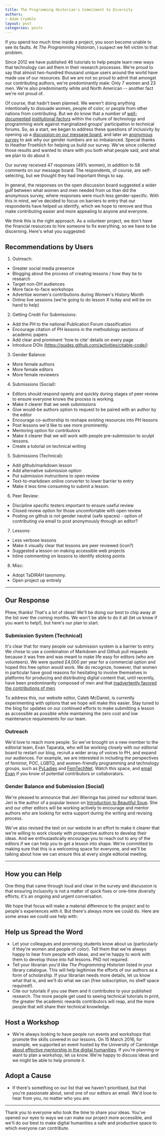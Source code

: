 ```yaml
---
title: The Programming Historian's Commitment to Diversity
authors: 
- Adam Crymble
layout: post
categories: posts 
---
```


If you spend too much time inside a project, you soon become unable to see its faults. At *The Programming Historian*, I suspect we fell victim to that problem.

Since 2012 we have published 46 tutorials to help people learn new ways that technology can aid them in their research processes. We're proud to say that almost two-hundred thousand unique users around the world have made use of our resources. But we are not so proud to admit that amongst our contributing authors, we're predominantly male: Only 7 women and 23 men. We're also predominantly white and North American -- another fact we're not proud of.

Of course, that hadn't been planned. We weren't doing anything intentionally to dissuade women, people of color, or people from other nations from contributing. But we do know that a number of [well-documented](http://www.aauw.org/research/why-so-few/) [institutional factors](http://www.codedoc.co/about/) within the culture of technology and programming work against marginalized groups' participation in technical forums. So, as a start, we began to address these questions of inclusivity by opening up a [discussion on our message board](https://github.com/programminghistorian/jekyll/issues/152), and later an [anonymous survey](https://www.surveymonkey.co.uk/r/SFSRHHD) to ask why our gender numbers are so imbalanced. Special thanks to Heather Froehlich for helping us build our survey. We've since collected those results and wanted to share with you both what people said, and what we plan to do about it.

Our survey received 47 responses (49% women), in addition to 58 comments on our message board. The respondents, of course, are self-selecting, but we thought they had important things to say.

In general, the responses on the open discussion board suggested a wider gulf between what women and men needed from us than did the anonymous survey, where responses were much less gender-specific. With this in mind, we've decided to focus on barriers to entry that our respondents have helped us identify, which we hope to remove and thus make contributing easier and more appealing to anyone and everyone.

We think this is the right approach. As a volunteer project, we don't have the financial resources to hire someone to fix everything, so we have to be discerning. Here's what you suggested:

## Recommendations by Users

1. Outreach:
  * Greater social media presence
  * Blogging about the process of creating lessons / how they tie to research
  * Target non-DH audiences
  * More face-to-face workshops
  * Advertise women's contributions during Women's History Month
  * Online live sessions (we're going to do lesson X today and will be on hand to help)
2. Getting Credit For Submissions:
  * Add the PH to the national Publication Forum classification
  * Encourage citation of PH lessons in the methodology sections of academic papers
  * Add clear and prominent 'how to cite' details on every page
  * Introduce DOIs (https://guides.github.com/activities/citable-code/)
3. Gender Balance:
  * More female authors
  * More female editors
  * More female reviewers
4. Submissions (Social):
  * Editors should respond openly and quickly during stages of peer review to ensure everyone knows the process is working.
  * Make it clearer that we seek submissions
  * Give would-be authors option to request to be paired with an author by the editor
  * Encourage co-authorship to reshape existing resources into PH lessons
  * Post lessons we'd like to see more prominently.
  * Mentoring option for contributors
  * Make it clearer that we will work with people pre-submission to sculpt lessons. 
  * Create a tutorial on technical writing
5. Submissions (Technical):
  * Add github/markdown lesson
  * Add alternative submission option
  * Put submission instructions to open review
  * Text-to-markdown online converter to lower barrier to entry
  * Make it less time consuming to submit a lesson.
6. Peer Review:
  * Discipline specific testers important to ensure useful review
  * Closed review option for those uncomfortable with open review
  * Posting on github is not gender neutral (safe spaces) - option of contributing via email to post anonymously through an editor?
7. Lessons:
  * Less verbose lessons
  * Make it visually clear that lessons are peer reviewed (icon?)
  * Suggested a lesson on making accessible web projects
  * Inline commenting on lessons to identify sticking points
8. Misc:
  * Adopt TaDIRAH taxonomy. 
  * Open project up entirely

---

## Our Response

Phew, thanks! That's a lot of ideas! We'll be doing our best to chip away at the list over the coming months. We won't be able to do it all (let us know if you want to help!), but here's our plan to start.

### Submission System (Technical)

It's clear that for many people our submission system is a barrier to entry. We chose to use a combination of Markdown and Github pull requests because it was free and was meant to make life easy for editors (who are volunteers). We were quoted £4,000 per year for a commercial option and hoped this free option would work. We do recognize, however, that women in particular have good reasons for hesitating to involve themselves in platforms for producing and distributing digital content that, until recently, have been predominantly composed of men and that [inadvertently favored the contributions of men](http://www.usnews.com/news/blogs/data-mine/2016/02/18/study-shows-women-are-better-coders-but-only-when-gender-is-hidden). 

To address this, our website editor, Caleb McDaniel, is currently experimenting with options that we hope will make this easier. Stay tuned to the blog for updates on our continued efforts to make submitting a lesson as accessible as possible while maintaining the zero cost and low maintenance requirements for our team.

### Outreach

We'd love to reach more people. So we've brought on a new member to the editorial team, Evan Taparata, who will be working closely with our editorial board to restart our blog, recruit a wider array of voices to PH, and expand our audiences. For example, we are interested in including the perspectives of feminist, POC, LGBTQ, and women-friendly programming and technology groups, such as [PyLadies](http://www.pyladies.com/) and [FemTechNet](http://femtechnet.org/). Watch this space, and [email Evan](mailto:tapar001@umn.edu) if you know of potential contributors or collaborators.

### Gender Balance and Submission (Social)

We're pleased to announce that Jeri Wieringa has joined our editorial team. Jeri is the author of a popular lesson on [Introduction to Beautiful Soup](http://programminghistorian.org/lessons/intro-to-beautiful-soup). She and our other editors will be working actively to encourage and mentor authors who are looking for extra support during the writing and revising process.

We've also revised the text on our website in an effort to make it clearer that we're willing to work closely with prospective authors to develop their ideas. And we enthusiastically encourage you to reach out to any of the editors if we can help you to get a lesson into shape. We're committed to making sure that this is a welcoming space for everyone, and we'll be talking about how we can ensure this at every single editorial meeting.

---

## How you can Help

One thing that came through loud and clear in the survey and discussion is that ensuring inclusivity is not a matter of quick fixes or one-time diversity efforts; it's an ongoing and urgent conversation.

We hope that focus will make a material difference to the project and to people's experiences with it. But there's always more we could do. Here are some areas we could use help with:

## Help us Spread the Word

* Let your colleagues and promising students know about us (particularly if they're women and people of color). Tell them that we're always happy to hear from people with ideas, and we're happy to work with them to develop those into full lessons. PhD not required.
* Tell your librarian you'd like *The Programming Historian* listed in your library catalogue. This will help legitimise the efforts of our authors as a form of scholarship. If your librarian needs more details, let us know what that is, and we'll do what we can (free subscription, no shelf space required!).
* Cite our tutorials if you use them and it contributes to your published research. The more people get used to seeing technical tutorials in print, the greater the academic rewards contributors will reap, and the more people that will share their technical knowledge.

## Host a Workshop

* We're always looking to have people run events and workshops that promote the skills covered in our lessons. On 15 March 2016, for example, we supported an event hosted by the University of Cambridge [about effective mentorship in the digital humanities](https://digitalhistorymentorship.wordpress.com/). If you're planning or want to plan a workshop, let us know. We're happy to discuss ideas and we might be able to help promote it.

## Adopt a Cause

* If there's something on our list that we haven't prioritised, but that you're passionate about, send one of our editors an email. We'd love to hear from you, no matter who you are.

---

Thank you to everyone who took the time to share your ideas. You've opened our eyes to ways we can make our project more accessible, and we'll do our best to make digital humanities a safe and productive space to which everyone can contribute.
